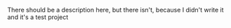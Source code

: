 There should be a description here, but there isn't, because I didn't write it and it's a test project